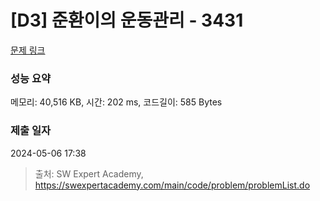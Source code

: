 # [D3] 준환이의 운동관리 - 3431 

[문제 링크](https://swexpertacademy.com/main/code/problem/problemDetail.do?contestProbId=AWE_ZXcqAAMDFAV2) 

### 성능 요약

메모리: 40,516 KB, 시간: 202 ms, 코드길이: 585 Bytes

### 제출 일자

2024-05-06 17:38



> 출처: SW Expert Academy, https://swexpertacademy.com/main/code/problem/problemList.do